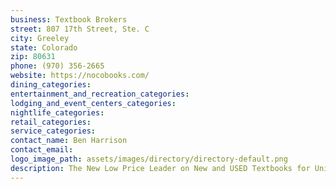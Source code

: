 ```yaml
---
business: Textbook Brokers
street: 807 17th Street, Ste. C
city: Greeley
state: Colorado
zip: 80631
phone: (970) 356-2665
website: https://nocobooks.com/
dining_categories: 
entertainment_and_recreation_categories: 
lodging_and_event_centers_categories: 
nightlife_categories: 
retail_categories: 
service_categories: 
contact_name: Ben Harrison
contact_email: 
logo_image_path: assets/images/directory/directory-default.png
description: The New Low Price Leader on New and USED Textbooks for University of Northern Colorado and Aims Community College! Come see us, we are on 17th Street across the street from Kepner Hall in the University Center by Chipotle. RENT or BUY your textbooks for LE$$! NO STUDENT ID NEEDED! Sell you Books for MORE $$$! We can special order books for you! We can work with your Financial Aid! We offer counter service. We get your books for you, meaning quick & personal service! We guarantee the best deal on books! Before you do anything, come by and see us!
---
```

